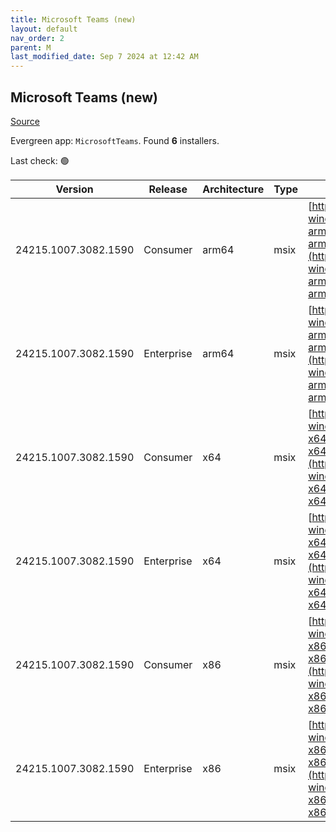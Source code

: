 ```yaml
---
title: Microsoft Teams (new)
layout: default
nav_order: 2
parent: M
last_modified_date: Sep 7 2024 at 12:42 AM
---
```


## Microsoft Teams (new)

[Source](https://www.microsoft.com/teams)

Evergreen app: `MicrosoftTeams`. Found **6** installers.

Last check: 🟢

| Version              | Release    | Architecture | Type | URI                                                                                                                                                                                                                                  |
| -------------------- | ---------- | ------------ | ---- | ------------------------------------------------------------------------------------------------------------------------------------------------------------------------------------------------------------------------------------ |
| 24215.1007.3082.1590 | Consumer   | arm64        | msix | [https://installer.teams.static.microsoft/production-windows-arm64/24215.1007.3082.1590/MicrosoftTeams-arm64.msix](https://installer.teams.static.microsoft/production-windows-arm64/24215.1007.3082.1590/MicrosoftTeams-arm64.msix) |
| 24215.1007.3082.1590 | Enterprise | arm64        | msix | [https://installer.teams.static.microsoft/production-windows-arm64/24215.1007.3082.1590/MSTeams-arm64.msix](https://installer.teams.static.microsoft/production-windows-arm64/24215.1007.3082.1590/MSTeams-arm64.msix)               |
| 24215.1007.3082.1590 | Consumer   | x64          | msix | [https://installer.teams.static.microsoft/production-windows-x64/24215.1007.3082.1590/MicrosoftTeams-x64.msix](https://installer.teams.static.microsoft/production-windows-x64/24215.1007.3082.1590/MicrosoftTeams-x64.msix)         |
| 24215.1007.3082.1590 | Enterprise | x64          | msix | [https://installer.teams.static.microsoft/production-windows-x64/24215.1007.3082.1590/MSTeams-x64.msix](https://installer.teams.static.microsoft/production-windows-x64/24215.1007.3082.1590/MSTeams-x64.msix)                       |
| 24215.1007.3082.1590 | Consumer   | x86          | msix | [https://installer.teams.static.microsoft/production-windows-x86/24215.1007.3082.1590/MicrosoftTeams-x86.msix](https://installer.teams.static.microsoft/production-windows-x86/24215.1007.3082.1590/MicrosoftTeams-x86.msix)         |
| 24215.1007.3082.1590 | Enterprise | x86          | msix | [https://installer.teams.static.microsoft/production-windows-x86/24215.1007.3082.1590/MSTeams-x86.msix](https://installer.teams.static.microsoft/production-windows-x86/24215.1007.3082.1590/MSTeams-x86.msix)                       |
